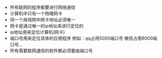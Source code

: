 - 所有联网的程序都要进行网络通信
- 计算机中只有一个物理网卡
- 同一个局域网中网卡地址必须唯一
- 网卡是通过唯一的ip地址来进行定位的
- ip地址用来定位计算机(网卡)
- 端口号用来定位具体的应用程序 例如：qq占用5000端口号 微信占用8000端口号...
- 所有需要联网通信的软件都必须要由端口号
 